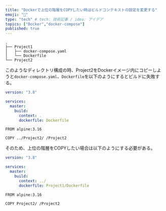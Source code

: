 ```yaml
---
title: "Dockerで上位の階層をCOPYしたい時はビルドコンテキストの設定を変更する"
emoji: "🐥"
type: "tech" # tech: 技術記事 / idea: アイデア
topics: ["Docker","docker-compose"]
published: true
---
```


```tree
.
├── Project1
│   ├── docker-compose.yaml
│   └── Dockerfile
└── Project2
```

このようなディレクトリ構成の時、Project2をDockerイメージ内にコピーしようと`docker-compose.yaml`、`Dockerfile`を以下のようにするとビルドに失敗する。

```yaml:docker-compose.yaml
version: "3.8"

services:
  master:
    build:
      context: .
      dockerfile: Dockerfile
```

```dockerfile:Dockerfile
FROM alpine:3.16

COPY ../Project2/ /Project2
```

そのため、上位の階層をCOPYしたい場合は以下のようにする必要がある。

```yaml:docker-compose.yaml
version: "3.8"

services:
  master:
    build:
      context: ../
      dockerfile: Project1/Dockerfile
```

```dockerfile:Dockerfile
FROM alpine:3.16

COPY Project2/ /Project2
```
